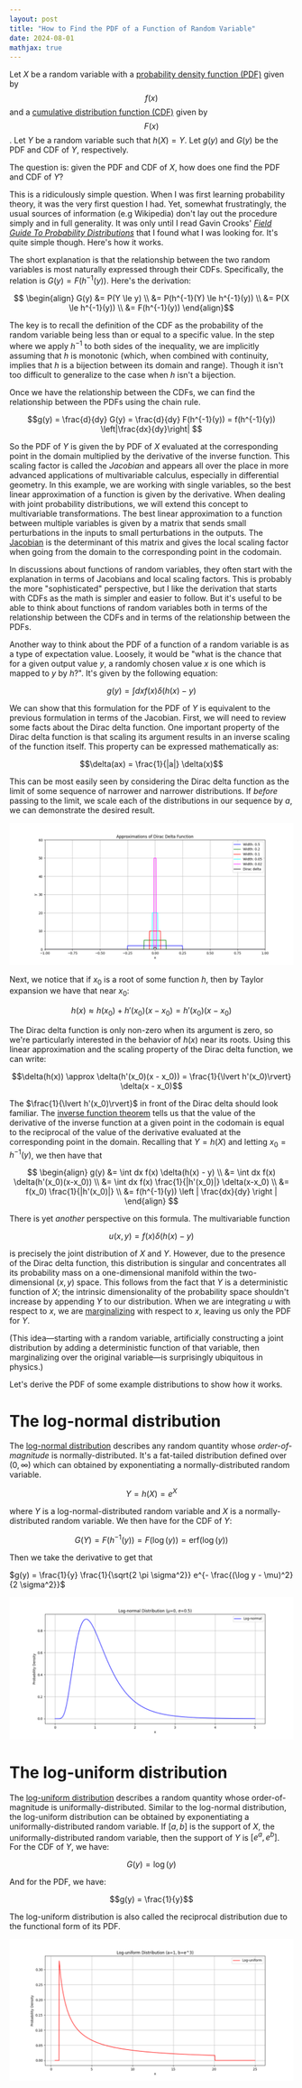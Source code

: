 ```yaml
---
layout: post
title: "How to Find the PDF of a Function of Random Variable"
date: 2024-08-01
mathjax: true
---
```


Let $X$ be a random variable with a [probability density function (PDF)](https://en.wikipedia.org/wiki/Probability_density_function) given by $$f(x)$$ and a [cumulative distribution function (CDF)](https://en.wikipedia.org/wiki/Cumulative_distribution_function) given by $$F(x)$$. Let $Y$ be a random variable such that $h(X) = Y$. Let $g(y)$ and $G(y)$ be the PDF and CDF of $Y$, respectively.

The question is: given the PDF and CDF of $X$, how does one find the PDF and CDF of $Y$?

This is a ridiculously simple question. When I was first learning probability theory, it was the very first question I had. Yet, somewhat frustratingly, the usual sources of information (e.g Wikipedia) don't lay out the procedure simply and in full generality. It was only until I read Gavin Crooks' [*Field Guide To Probability Distributions*](https://threeplusone.com/fieldguide) that I found what I was looking for. It's quite simple though. Here's how it works.

The short explanation is that the relationship between the two random variables is most naturally expressed through their CDFs. Specifically, the relation is $G(y) = F(h^{-1}(y))$. Here's the derivation:

$$
\begin{align}
G(y) &= P(Y \le y) \\
&= P(h^{-1}(Y) \le h^{-1}(y)) \\
&= P(X \le h^{-1}(y)) \\
&= F(h^{-1}(y))
\end{align}$$

The key is to recall the definition of the CDF as the probability of the random variable being less than or equal to a specific value. In the step where we apply $h^{-1}$ to both sides of the inequality, we are implicitly assuming that $h$ is monotonic (which, when combined with continuity, implies that $h$ is a bijection between its domain and range). Though it isn't too difficult to generalize to the case when $h$ isn't a bijection.

Once we have the relationship between the CDFs, we can find the relationship between the PDFs using the chain rule.

$$g(y) = \frac{d}{dy} G(y) = \frac{d}{dy}  F(h^{-1}(y)) = f(h^{-1}(y)) \left|\frac{dx}{dy}\right| $$

So the PDF of $Y$ is given the by PDF of $X$ evaluated at the corresponding point in the domain multiplied by the derivative of the inverse function. This scaling factor is called the *Jacobian* and appears all over the place in more advanced applications of multivariable calculus, especially in differential geometry. In this example, we are working with single variables, so the best linear approximation of a function is given by the derivative. When dealing with joint probability distributions, we will extend this concept to multivariable transformations. The best linear approximation to a function between multiple variables is given by a matrix that sends small perturbations in the inputs to small perturbations in the outputs. The [Jacobian](https://en.wikipedia.org/wiki/Jacobian_matrix_and_determinant) is the determinant of this matrix and gives the local scaling factor when going from the domain to the corresponding point in the codomain.

In discussions about functions of random variables, they often start with the explanation in terms of Jacobians and local scaling factors. This is probably the more "sophisticated" perspective, but I like the derivation that starts with CDFs as the math is simpler and easier to follow. But it's useful to be able to think about functions of random variables both in terms of the relationship between the CDFs and in terms of the relationship between the PDFs.

Another way to think about the PDF of a function of a random variable is as a type of expectation value. Loosely, it would be "what is the chance that for a given output value $y$, a randomly chosen value $x$ is one which is mapped to $y$ by $h$?". It's given by the following equation:

$$g(y) = \int dx f(x) \delta(h(x) - y)$$

We can show that this formulation for the PDF of $Y$ is equivalent to the previous formulation in terms of the Jacobian. First, we will need to review some facts about the Dirac delta function. One important property of the Dirac delta function is that scaling its argument results in an inverse scaling of the function itself. This property can be expressed mathematically as:

$$\delta(ax) = \frac{1}{|a|} \delta(x)$$

This can be most easily seen by considering the Dirac delta function as the limit of some sequence of narrower and narrower distributions. If *before* passing to the limit, we scale each of the distributions in our sequence by $a$, we can demonstrate the desired result.

![Dirac delta function visualization](/assets/images/functions-random-variables/dirac-delta.png)

Next, we notice that if $x_0$ is a root of some function $h$, then by Taylor expansion we have that near $x_0$:

$$h(x) \approx h(x_0) + h'(x_0)(x - x_0) = h'(x_0)(x - x_0)$$

The Dirac delta function is only non-zero when its argument is zero, so we're particularly interested in the behavior of $h(x)$ near its roots. Using this linear approximation and the scaling property of the Dirac delta function, we can write:

$$\delta(h(x)) \approx \delta(h'(x_0)(x - x_0)) = \frac{1}{\lvert h'(x_0)\rvert} \delta(x - x_0)$$

The $\frac{1}{\lvert h'(x_0)\rvert}$ in front of the Dirac delta should look familiar. The [inverse function theorem](https://en.wikipedia.org/wiki/Inverse_function_theorem) tells us that the value of the derivative of the inverse function at a given point in the codomain is equal to the reciprocal of the value of the derivative evaluated at the corresponding point in the domain. Recalling that $Y = h(X)$ and letting $x_0 = h^{-1}(y)$, we then have that

$$
\begin{align}
g(y) &= \int dx f(x) \delta(h(x) - y) \\
&= \int dx f(x) \delta(h'(x_0)(x-x_0)) \\
&= \int dx f(x) \frac{1}{|h'(x_0)|} \delta(x-x_0) \\
&= f(x_0) \frac{1}{|h'(x_0)|} \\
&= f(h^{-1}(y)) \left | \frac{dx}{dy} \right |
\end{align}
$$

There is yet *another* perspective on this formula. The multivariable function

$$u(x,y) = f(x) \delta(h(x) -y)$$

is precisely the joint distribution of $X$ and $Y$. However, due to the presence of the Dirac delta function, this distribution is singular and concentrates all its probability mass on a one-dimensional manifold within the two-dimensional $(x,y)$ space. This follows from the fact that $Y$ is a deterministic function of $X$; the intrinsic dimensionality of the probability space shouldn't increase by appending $Y$ to our distribution. When we are integrating $u$ with respect to $x$, we are [marginalizing](https://en.wikipedia.org/wiki/Marginal_distribution) with respect to $x$, leaving us only the PDF for $Y$.

(This idea—starting with a random variable, artificially constructing a joint distribution by adding a deterministic function of that variable, then marginalizing over the original variable—is surprisingly ubiquitous in physics.)

Let's derive the PDF of some example distributions to show how it works.

# The log-normal distribution

The [log-normal distribution](https://en.wikipedia.org/wiki/Log-normal_distribution) describes any random quantity whose *order-of-magnitude* is normally-distributed. It's a fat-tailed distribution defined over $(0, \infty)$ which can obtained by exponentiating a normally-distributed random variable.

$$Y = h(X) = e^X$$

where $Y$ is a log-normal-distributed random variable and $X$ is a normally-distributed random variable. We then have for the CDF of $Y$:

$$G(Y) = F(h^{-1}(y)) = F(\log(y)) = \text{erf}(\log(y))$$

Then we take the derivative to get that 

$g(y) = \frac{1}{y} \frac{1}{\sqrt{2 \pi \sigma^2}} e^{- \frac{(\log y - \mu)^2}{2 \sigma^2}}$

![Log-normal distribution](/assets/images/functions-random-variables/log-normal.png)

# The log-uniform distribution

The [log-uniform distribution](https://en.wikipedia.org/wiki/Reciprocal_distribution) describes a random quantity whose order-of-magnitude is uniformally-distributed. Similar to the log-normal distribution, the log-uniform distribution can be obtained by exponentiating a uniformally-distributed random variable. If $[a,b]$ is the support of $X$, the uniformally-distributed random variable, then the support of $Y$ is $[e^a, e^b]$. For the CDF of $Y$, we have:

$$G(y) = \log(y)$$

And for the PDF, we have:

$$g(y) = \frac{1}{y}$$

The log-uniform distribution is also called the reciprocal distribution due to the functional form of its PDF.

![Log-uniform distribution](/assets/images/functions-random-variables/log-uniform.png)